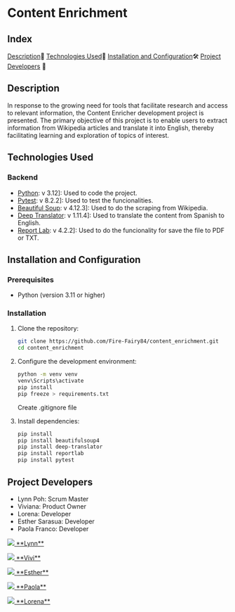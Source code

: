 # Content Enrichment

## Index 

[Description](#description)📝
[Technologies Used](#technologies-used)📲
[Installation and Configuration](#installation-and-configuration)🛠️
[Project Developers](#project-developers) 🦾


## Description

In response to the growing need for tools that facilitate research and access to relevant information, the Content Enricher development project is presented. The primary objective of this project is to enable users to extract information from Wikipedia articles and translate it into English, thereby facilitating learning and exploration of topics of interest.

## Technologies Used

### Backend
- [Python](https://www.python.org/downloads/): v 3.12]: Used to code the project.
- [Pytest](https://docs.pytest.org/en/8.2.x/): v 8.2.2]: Used to test the funcionalities.
- [Beautiful Soup](https://pypi.org/project/beautifulsoup4/): v 4.12.3]: Used to do the scraping from Wikipedia.
- [Deep Translator](https://pypi.org/project/deep-translator/): v 1.11.4]: Used to translate the content from Spanish to English.
- [Report Lab](https://pypi.org/project/reportlab/): v 4.2.2]: Used to do the funcionality for save the file to PDF or TXT.
  
## Installation and Configuration

### Prerequisites

- Python (version 3.11 or higher)

### Installation

1. Clone the repository:
    ```bash
    git clone https://github.com/Fire-Fairy84/content_enrichment.git
    cd content_enrichment
    ```

2. Configure the development environment:
    ```bash
    python -m venv venv
   venv\Scripts\activate
   pip install
   pip freeze > requirements.txt
    ```
    Create .gitignore file


   
3. Install dependencies:
    ```bash
    pip install
   pip install beautifulsoup4
   pip install deep-translator
   pip install reportlab
   pip install pytest
    ```

## Project Developers

- Lynn Poh: Scrum Master
- Viviana: Product Owner
- Lorena: Developer
- Esther Sarasua: Developer
- Paola Franco: Developer
    
<p> <a href="https://github.com/Dpoetess">
    <img src="https://img.shields.io/badge/GitHub-100000?style=for-the-badge&logo=github&logoColor=white"> **Lynn**</a></p>

<p> <a href="https://github.com/RafGab">
    <img src="https://img.shields.io/badge/GitHub-100000?style=for-the-badge&logo=github&logoColor=white"> **Vivi**</a></p>

<p> <a href="https://github.com/Fire-Fairy84">
    <img src="https://img.shields.io/badge/GitHub-100000?style=for-the-badge&logo=github&logoColor=white"> **Esther**</a></p>

<p> <a href="https://github.com/0795PAO">
    <img src="https://img.shields.io/badge/GitHub-100000?style=for-the-badge&logo=github&logoColor=white"> **Paola**</a></p>

<p> <a href="https://github.com/loren-2">
    <img src="https://img.shields.io/badge/GitHub-100000?style=for-the-badge&logo=github&logoColor=white"> **Lorena**</a></p>



